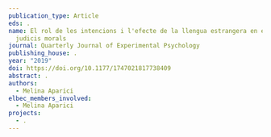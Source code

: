 ```yaml
---
publication_type: Article
eds: .
name: El rol de les intencions i l'efecte de la llengua estrangera en els
  judicis morals
journal: Quarterly Journal of Experimental Psychology
publishing_house: .
year: "2019"
doi: https://doi.org/10.1177/1747021817738409
abstract: .
authors:
  - Melina Aparici
elbec_members_involved:
  - Melina Aparici
projects:
  - .
---
```

